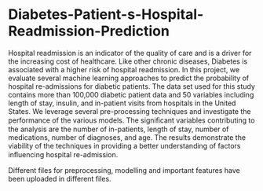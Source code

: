 # Diabetes-Patient-s-Hospital-Readmission-Prediction

Hospital readmission is an indicator of the quality of care and is a driver for the increasing cost of healthcare. Like other chronic diseases, Diabetes is associated with a higher risk of hospital readmission. In this project, we evaluate several machine learning approaches to predict the probability of hospital re-admissions for diabetic patients. The data set used for this study contains more than 100,000 diabetic patient data and 50 variables including length of stay, insulin, and in-patient visits from hospitals in the United States. We leverage several pre-processing techniques and investigate the performance of the various models. The signiﬁcant variables contributing to the analysis are the number of in-patients, length of stay, number of medications, number of diagnoses, and age. The results demonstrate the viability of the techniques in providing a better understanding of factors inﬂuencing hospital re-admission.

Different files for preprocessing, modelling and important features have been uploaded in different files. 
